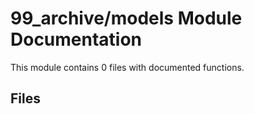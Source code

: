 # 99_archive/models Module Documentation

This module contains 0 files with documented functions.

## Files
